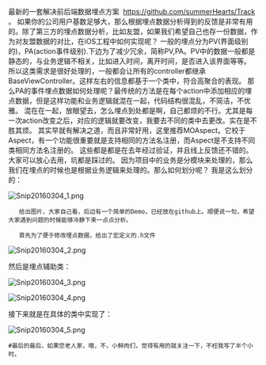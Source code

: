 最新的一套解决前后端数据埋点方案  https://github.com/summerHearts/Track  。
       如果你的公司用户基数足够大，那么根据埋点数据分析得到的反馈是非常有用的。除了第三方的埋点数据分析，比如友盟，如果我们希望自己也存一份数据，作为对友盟数据的对比，在iOS工程中如何实现呢？
       一般的埋点分为PV(界面级别的)，PA(action事件级别).下边为了减少冗余，简称PV,PA。PV中的数据一般都是静态的，与业务逻辑不相关，比如进入时间，离开时间，是否进入该界面等等。
       所以这类需求是很好处理的，一般都会让所有的controller都继承BaseViewController。这样左右的信息都基于一个类中，符合高聚合的表现。
       那么PA的事件埋点数据如何处理呢？最传统的方法是在每个action中添加相应的埋点数据，但是这样功能和业务逻辑就混在一起，代码结构很混乱，不简洁，不优雅。
       混在在一起，放眼望去，怎么埋点到处都是啊，自己都烦的不行。尤其是每一次action改变之后，对应的逻辑就要改变，我要去不同的类中去更改。实在是不胜其烦。
       其实早就有解决之道，而且非常好用，这里推荐MOAspect。它校于Aspect，有一个功能很重要就是支持相同的方法名注册，而Aspect是不支持不同类相同方法名注册的。
       这些都是都是在去年经过验证，并且线上反馈还不错的。大家可以放心去用，坑都是踩过的。
       因为项目中的业务是分模块来处理的，那么我们在埋点的时候也是根据业务逻辑来处理的。那么如何划分呢？
       我是这么划分的：
           
![Snip20160304_1.png](http://upload-images.jianshu.io/upload_images/325120-c00ead403c228366.png?imageMogr2/auto-orient/strip%7CimageView2/2/w/600)

       给出图片，大家自己看，后边有一个简单的Demo，已经放在github上。顺便说一句，希望大家遇到问题的时候能够冷静下来一点点分析。
     
       首先为了便于修改埋点数据，给出了宏定义的.h文件
        
![Snip20160304_2.png](http://upload-images.jianshu.io/upload_images/325120-60fac04f37f9a424.png?imageMogr2/auto-orient/strip%7CimageView2/2/w/600)

然后是埋点辅助类：
           
![Snip20160304_3.png](http://upload-images.jianshu.io/upload_images/325120-746b3f8253a23ab5.png?imageMogr2/auto-orient/strip%7CimageView2/2/w/600)


![Snip20160304_4.png](http://upload-images.jianshu.io/upload_images/325120-0170074a52641bc3.png?imageMogr2/auto-orient/strip%7CimageView2/2/w/600)

接下来就是在具体的类中实现了：
       
![Snip20160304_5.png](http://upload-images.jianshu.io/upload_images/325120-53981a8e9cf7cd47.png?imageMogr2/auto-orient/strip%7CimageView2/2/w/600)

    #最后的最后，如果您老人家，哦，不，小鲜肉们，觉得有用的就关注一下，不枉我写了半个小时。
   

       
 
        
